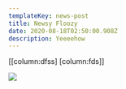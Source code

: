 ```yaml
---
templateKey: news-post
title: Newsy Floozy
date: 2020-08-18T02:50:00.908Z
description: Yeeeehow
---
```


[[column:dfss] [column:fds]]

![](/img/bcard_03_600x1800.jpg)
